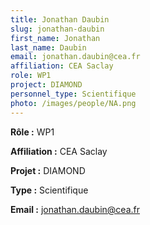 ```yaml
---
title: Jonathan Daubin
slug: jonathan-daubin
first_name: Jonathan
last_name: Daubin
email: jonathan.daubin@cea.fr
affiliation: CEA Saclay
role: WP1
project: DIAMOND
personnel_type: Scientifique
photo: /images/people/NA.png
---
```


**Rôle :** WP1

**Affiliation :** CEA Saclay

**Projet :** DIAMOND

**Type :** Scientifique

**Email :** [jonathan.daubin@cea.fr](mailto:jonathan.daubin@cea.fr)
